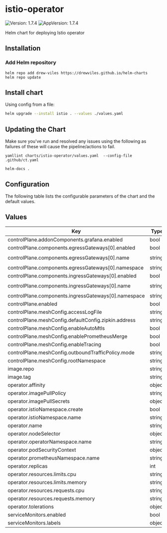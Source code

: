 # istio-operator

![Version: 1.7.4](https://img.shields.io/badge/Version-1.7.4-informational?style=flat-square) ![AppVersion: 1.7.4](https://img.shields.io/badge/AppVersion-1.7.4-informational?style=flat-square)

Helm chart for deploying Istio operator

## Installation

### Add Helm repository

```shell
helm repo add drew-viles https://drewviles.github.io/helm-charts
helm repo update
```

## Install chart

Using config from a file:

```bash
helm upgrade --install istio . --values ./values.yaml
```

## Updating the Chart
Make sure you've run and resolved any issues using the following as failures of these will cause the pipeline/actions to fail.
```
yamllint charts/istio-operator/values.yaml  --config-file .github/ct.yaml

helm-docs .
```

## Configuration

The following table lists the configurable parameters of the chart and the default values.

## Values

| Key | Type | Default | Description |
|-----|------|---------|-------------|
| controlPlane.addonComponents.grafana.enabled | bool | `false` |  |
| controlPlane.components.egressGateways[0].enabled | bool | `true` |  |
| controlPlane.components.egressGateways[0].name | string | `"istio-egressgateway"` |  |
| controlPlane.components.egressGateways[0].namespace | string | `"istio-system"` |  |
| controlPlane.components.ingressGateways[0].enabled | bool | `true` |  |
| controlPlane.components.ingressGateways[0].name | string | `"istio-ingressgateway"` |  |
| controlPlane.components.ingressGateways[0].namespace | string | `"istio-system"` |  |
| controlPlane.enabled | bool | `true` |  |
| controlPlane.meshConfig.accessLogFile | string | `"/dev/stdout"` |  |
| controlPlane.meshConfig.defaultConfig.zipkin.address | string | `"PATH_TO_JAEGER"` |  |
| controlPlane.meshConfig.enableAutoMtls | bool | `true` |  |
| controlPlane.meshConfig.enablePrometheusMerge | bool | `true` |  |
| controlPlane.meshConfig.enableTracing | bool | `true` |  |
| controlPlane.meshConfig.outboundTrafficPolicy.mode | string | `"ALLOW_ANY"` |  |
| controlPlane.meshConfig.rootNamespace | string | `"istio-system"` |  |
| image.repo | string | `"docker.io/istio"` |  |
| image.tag | string | `"1.7.4"` |  |
| operator.affinity | object | `{}` |  |
| operator.imagePullPolicy | string | `"IfNotPresent"` |  |
| operator.imagePullSecrets | object | `{}` |  |
| operator.istioNamespace.create | bool | `true` |  |
| operator.istioNamespace.name | string | `"istio-system"` |  |
| operator.name | string | `"istio-operator"` |  |
| operator.nodeSelector | object | `{}` |  |
| operator.operatorNamespace.name | string | `"istio-operator"` |  |
| operator.podSecurityContext | object | `{}` |  |
| operator.prometheusNamespace.name | string | `"monitoring"` |  |
| operator.replicas | int | `1` |  |
| operator.resources.limits.cpu | string | `"200m"` |  |
| operator.resources.limits.memory | string | `"256Mi"` |  |
| operator.resources.requests.cpu | string | `"50m"` |  |
| operator.resources.requests.memory | string | `"128Mi"` |  |
| operator.tolerations | object | `{}` |  |
| serviceMonitors.enabled | bool | `true` |  |
| serviceMonitors.labels | object | `{}` |  |
